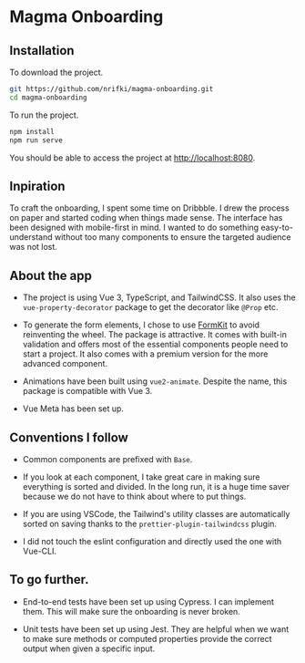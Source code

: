 # Magma Onboarding

## Installation

To download the project.

```bash
git https://github.com/nrifki/magma-onboarding.git
cd magma-onboarding
```

To run the project.

```bash
npm install
npm run serve
```

You should be able to access the project at [http://localhost:8080](http://localhost:8080).

## Inpiration

To craft the onboarding, I spent some time on Dribbble. I drew the process on paper and started coding when things made sense. The interface has been designed with mobile-first in mind. I wanted to do something easy-to-understand without too many components to ensure the targeted audience was not lost.

## About the app

- The project is using Vue 3, TypeScript, and TailwindCSS. It also uses the `vue-property-decorator` package to get the decorator like `@Prop` etc.

- To generate the form elements, I chose to use [FormKit](https://formkit.com/) to avoid reinventing the wheel. The package is attractive. It comes with built-in validation and offers most of the essential components people need to start a project. It also comes with a premium version for the more advanced component.

- Animations have been built using `vue2-animate`. Despite the name, this package is compatible with Vue 3.

- Vue Meta has been set up.

## Conventions I follow

- Common components are prefixed with `Base`.

- If you look at each component, I take great care in making sure everything is sorted and divided. In the long run, it is a huge time saver because we do not have to think about where to put things.

- If you are using VSCode, the Tailwind's utility classes are automatically sorted on saving thanks to the `prettier-plugin-tailwindcss` plugin.

- I did not touch the eslint configuration and directly used the one with Vue-CLI.

## To go further.

- End-to-end tests have been set up using Cypress. I can implement them. This will make sure the onboarding is never broken.

- Unit tests have been set up using Jest. They are helpful when we want to make sure methods or computed properties provide the correct output when given a specific input.
